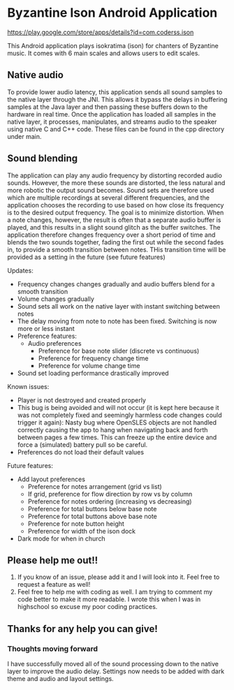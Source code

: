 # Byzantine Ison Android Application
https://play.google.com/store/apps/details?id=com.coderss.ison

This Android application plays isokratima (ison) for chanters of Byzantine music.
It comes with 6 main scales and allows users to edit scales.

## Native audio
To provide lower audio latency, this application sends all sound samples to the native layer through the JNI.
This allows it bypass the delays in buffering samples at the Java layer and then passing these buffers down to the hardware in real time.
Once the application has loaded all samples in the native layer, it processes, manipulates, and streams audio to the speaker using native C and C++ code.
These files can be found in the cpp directory under main.

## Sound blending
The application can play any audio frequency by distorting recorded audio sounds.
However, the more these sounds are distorted, the less natural and more robotic the output sound becomes.
Sound sets are therefore used which are multiple recordings at several different frequencies, and the application chooses the recording to use based on how close its frequency is to the desired output frequency.
The goal is to minimize distortion.
When a note changes, however, the result is often that a separate audio buffer is played, and this results in a slight sound glitch as the buffer switches.
The application therefore changes frequency over a short period of time and blends the two sounds together, fading the first out while the second fades in, to provide a smooth transition between notes.
THis transition time will be provided as a setting in the future (see future features)

Updates:
* Frequency changes changes gradually and audio buffers blend for a smooth transition
* Volume changes gradually
* Sound sets all work on the native layer with instant switching between notes
* The delay moving from note to note has been fixed. Switching is now more or less instant
* Preference features:
  * Audio preferences
    * Preference for base note slider (discrete vs continuous)
    * Preference for frequency change time
    * Preference for volume change time
* Sound set loading performance drastically improved

Known issues:
* Player is not destroyed and created properly
* This bug is being avoided and will not occur (it is kept here because it was not completely fixed and seemingly harmless code changes could trigger it again): Nasty bug where OpenSLES objects are not handled correctly causing the app to hang when navigating back and forth between pages a few times. This can freeze up the entire device and force a (simulated) battery pull so be careful.
* Preferences do not load their default values

Future features:
* Add layout preferences
  * Preference for notes arrangement (grid vs list)
  * If grid, preference for flow direction by row vs by column
  * Preference for notes ordering (increasing vs decreasing)
  * Preference for total buttons below base note
  * Preference for total buttons above base note
  * Preference for note button height
  * Preference for width of the ison dock
* Dark mode for when in church

## Please help me out!!
1. If you know of an issue, please add it and I will look into it. Feel free to request a feature as well!
1. Feel free to help me with coding as well. I am trying to comment my code better to make it more readable. I wrote this when I was in highschool so excuse my poor coding practices.

## Thanks for any help you can give!

### Thoughts moving forward
I have successfully moved all of the sound processing down to the native layer to improve the audio delay. Settings now needs to be added with dark theme and audio and layout settings.
